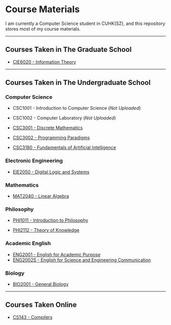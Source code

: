 # Course Materials
I am currently a Computer Science student in CUHK(SZ), and this repository stores most of my course materials.

---

## Courses Taken in The Graduate School

- [CIE6020 - Information Theory](https://github.com/Vito-Swift/CourseMaterials/tree/master/2018-2019_Term2/CIE6020-Information_Theory)

---

## Courses Taken in The Undergraduate School

### Computer Science

- CSC1001 - Introduction to Computer Science (*Not Uploaded*)

- CSC1002 - Computer Laboratory (*Not Uploaded*)

- [CSC3001 - Discrete Mathematics](https://github.com/Vito-Swift/CourseMaterials/tree/master/2018-2019_Term1/CSC3001-Discrete_Mathematics)

- [CSC3002 - Programming Paradigms](https://github.com/Vito-Swift/CourseMaterials/tree/master/2018-2019_Term2/CSC3002-Programming_Paradigms)

- [CSC3180 - Fundamentals of Artificial Intelligence](https://github.com/Vito-Swift/CourseMaterials/tree/master/2018-2019_Term2/CSC3180-Fundamentals_of_Artificial_Intelligence)

### Electronic Engineering

- [EIE2050 - Digital Logic and Systems](https://github.com/Vito-Swift/CourseMaterials/tree/master/2018-2019_Term1/EIE2050-Digital_Logic_and_Systems)

### Mathematics

- [MAT2040 - Linear Algebra](https://github.com/Vito-Swift/CourseMaterials/tree/master/2018-2019_Term1/MAT2040-Linear_Algebra)

### Philosophy

- [PHI1011 - Introduction to Philosophy](https://github.com/Vito-Swift/CourseMaterials/tree/master/2018-2019_Term1/PHI1011-Intro_to_Philosophy)

- [PHI2112 - Theory of Knowledge](https://github.com/Vito-Swift/CourseMaterials/tree/master/2018-2019_Term2/PHI2112-Theory_of_Knowledge)

### Academic English

- [ENG2001 - English for Academic Purpose](https://github.com/Vito-Swift/CourseMaterials/tree/master/2018-2019_Term1/ENG2001-English_for_Academic_Purpose)
- [ENG2002S - English for Science and Engineering Communication](https://github.com/Vito-Swift/CourseMaterials/tree/master/2018-2019_Term2/ENG2002S-English_for_Science%26Engineering_Comm.)

### Biology

- [BIO2001 - General Biology](https://github.com/Vito-Swift/CourseMaterials/tree/master/2018-2019_Term2/BIO2001-General_Biology)

---

## Courses Taken Online

- [CS143 - Compilers](https://github.com/Vito-Swift/CourseMaterials/tree/master/2018-2019_Term2/CS143-Compilers)